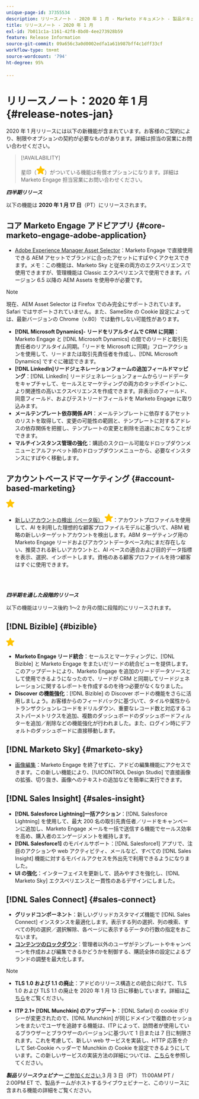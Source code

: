 ```yaml
---
unique-page-id: 37355534
description: リリースノート - 2020 年 1 月 - Marketo ドキュメント - 製品ドキュメント
title: リリースノート - 2020 年 1 月
exl-id: 7b011c1a-1161-42f8-8bd0-4ee273928b59
feature: Release Information
source-git-commit: 09a656c3a0d0002edfa1a61b987bff4c1dff33cf
workflow-type: tm+mt
source-wordcount: '794'
ht-degree: 95%

---
```


# リリースノート：2020 年 1 月 {#release-notes-jan}

2020 年 1 月リリースには以下の新機能が含まれています。お客様のご契約により、制限やオプションの契約が必要なものがあります。詳細は担当の営業にお問い合わせください。

>[!AVAILABILITY]
>
>星印（![（星印）](assets/yellow-star.png)）がついている機能は有償オプションになります。詳細は Marketo Engage 担当営業にお問い合わせください。

**_四半期リリース_**

以下の機能は **2020 年 1 月 17 日**（PT）にリリースされます。

## コア Marketo Engage アドビアプリ {#core-marketo-engage-adobe-application}

* [Adobe Experience Manager Asset Selector](/help/marketo/product-docs/adobe-experience-cloud-integrations/importing-assets-with-adobe-experience-manager.md)：Marketo Engage で直接使用できる AEM アセットでブランドに合ったアセットにすばやくアクセスできます。メモ：この機能は、Marketo Sky と従来の両方のエクスペリエンスで使用できますが、管理機能は Classic エクスペリエンスで使用できます。バージョン 6.5 以降の AEM Assets を使用中が必要です。

>[!NOTE]
>
>現在、AEM Asset Selector は Firefox でのみ完全にサポートされています。Safari ではサポートされていません。また、SameSite の Cookie 設定によっては、最新バージョンの Chrome（v.80）では動作しない可能性があります。

* **[!DNL Microsoft Dynamics]- リードをリアルタイムで CRM に同期**：Marketo Engage と [!DNL Microsoft Dynamics] の間でのリードと取引先責任者のリアルタイム同期。「リードを Microsoft に同期」フローアクションを使用して、リードまたは取引先責任者を作成し、[!DNL Microsoft Dynamics] ですぐに確認できます。
* **[!DNL LinkedIn]リードジェネレーションフォームの追加フィールドマッピング**：[!DNL LinkedIn] リードジェネレーションフォームからリードデータをキャプチャして、セールスとマーケティングの両方のタッチポイントに、より関連性の高いエクスペリエンスを作成できます。非表示のフィールド、同意フィールド、およびテストリードフィールドを Marketo Engage に取り込みます。
* **メールテンプレート依存関係 API**：メールテンプレートに依存するアセットのリストを取得して、変更の可能性の範囲と、テンプレートに対するアドレスの依存関係を把握し、テンプレートの変更と削除を迅速におこなうことができます。
* **マルチインスタンス管理の強化**：購読のスクロール可能なドロップダウンメニューとアルファベット順のドロップダウンメニューから、必要なインスタンスにすばやく移動します。

## アカウントベースドマーケティング {#account-based-marketing}

![（星印）](assets/yellow-star.png)

* [新しいアカウントの検出（ベータ版）](https://docs.marketo.com/x/WQA6Ag) ![（星）](assets/yellow-star.png)：アカウントプロファイルを使用して、AI を利用した理想的な顧客プロファイルモデルに基づいて、ABM 戦略の新しいターゲットアカウントを検出します。ABM ターゲティング用の Marketo Engage リードおよびアカウントデータベース内にまだ存在しない、推奨される新しいアカウントと、AI ベースの適合および目的データ指標を表示、選択、インポートします。資格のある顧客プロファイルを持つ顧客はすぐに使用できます。

<br> 

**_四半期を通した段階的リリース_**

以下の機能はリリース後約 1～2 か月の間に段階的にリリースされます。

## [!DNL Bizible] {#bizible}

![（星印）](assets/yellow-star.png)

* **Marketo Engage リード統合**：セールスとマーケティングに、[!DNL Bizible] と Marketo Engage をまたいだリードの統合ビューを提供します。このアップデートにより、Marketo Engage を追加のリードデータソースとして使用できるようになったので、リードが CRM と同期してリードジェネレーションに関するレポートを作成するのを待つ必要がなくなりました。
* **Discover の機能強化**：[!DNL Bizible] の Discover ボードの機能をさらに活用しましょう。お客様からのフィードバックに基づいて、タイルや属性からトランザクションレコードをドリルダウン、重要なレコード数と対応するコストパーメトリクスを追加、複数のダッシュボードのダッシュボードフィルターを追加／削除などの機能強化が行われました。また、ログイン時にデフォルトのダッシュボードに直接移動します。

## [!DNL Marketo Sky] {#marketo-sky}

* [画像編集](https://experienceleague.adobe.com/docs/marketo/sky/design-studio/marketo-image-editor.html?lang=en#design-studio)：Marketo Engage を終了せずに、アドビの編集機能にアクセスできます。この新しい機能により、[!UICONTROL Design Studio] で直接画像の拡張、切り抜き、画像へのテキストの追加などを簡単に実行できます。

## [!DNL Sales Insight] {#sales-insight}

* **[!DNL Salesforce Lightning]一括アクション**：[!DNL Salesforce Lightning] を使用して、最大 200 名の取引先責任者／リードをキャンペーンに追加し、Marketo Engage メールを一括で送信する機能でセールス効率を高め、購入者のエンゲージメントを維持します。
* **[!DNL Salesforce1]** のモバイルサポート：[!DNL Salesforce1] アプリで、注目のアクションや web アクティビティ、メールなど、すべての [!DNL Sales Insight] 機能に対するモバイルアクセスを外出先で利用できるようになりました。
* **UI の強化**：インターフェイスを更新して、読みやすさを強化し、[!DNL Marketo Sky] エクスペリエンスと一貫性のあるデザインにしました。

## [!DNL Sales Connect] {#sales-connect}

* **グリッドコンポーネント**：新しいグリッドカスタマイズ機能で [!DNL Sales Connect] インスタンスを最適化します。表示する列の選択、列の検索、すべての列の選択／選択解除、各ページに表示するデータの行数の指定をおこないます。
* **[コンテンツのロックダウン](/help/marketo/product-docs/marketo-sales-connect/admin/content-lockdown.md)**：管理者以外のユーザがテンプレートやキャンペーンを作成および編集できるかどうかを制御する、購読全体の設定によるブランドの調整を最大化します。

>[!NOTE]
>
>* **TLS 1.0 および 1.1 の廃止**：アドビのリリース構造との統合に向けて、TLS 1.0 および TLS 1.1 の廃止を 2020 年 1 月 13 日に移動しています。詳細は[こちら](https://nation.marketo.com/docs/DOC-7059-tls-10-11-deprecation-faq)をご覧ください。
>
>* **ITP 2.1+ [!DNL Munchkin] のアップデート**：[!DNL Safari] の cookie ポリシーが変更されたので、[!DNL Munchkin] が同じドメインで複数のセッションをまたいでユーザを追跡する機能は、ITP によって、訪問者が使用しているブラウザーとブラウザーのバージョンに基づいて 1 日または 7 日に制限されます。これを考慮して、新しい web サービスを実装し、HTTP 応答を介して Set-Cookie ヘッダーで Munchkin の Cookie を設定できるようにしています。この新しいサービスの実装方法の詳細については、[こちら](https://nation.marketo.com/docs/DOC-7351)を参照してください。

**_製品リリースウェビナー_**[ ご参加ください ](https://engage.marketo.com/Jan_Feb_20_Release_Webinar_Registration.html)3 月 3 日（PT） 11:00AM PT / 2:00PM ET で、製品チームがホストするライブウェビナーと、このリリースに含まれる機能の詳細をご覧ください。
